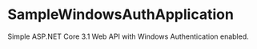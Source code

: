 # SampleWindowsAuthApplication
Simple ASP.NET Core 3.1 Web API with Windows Authentication enabled.
